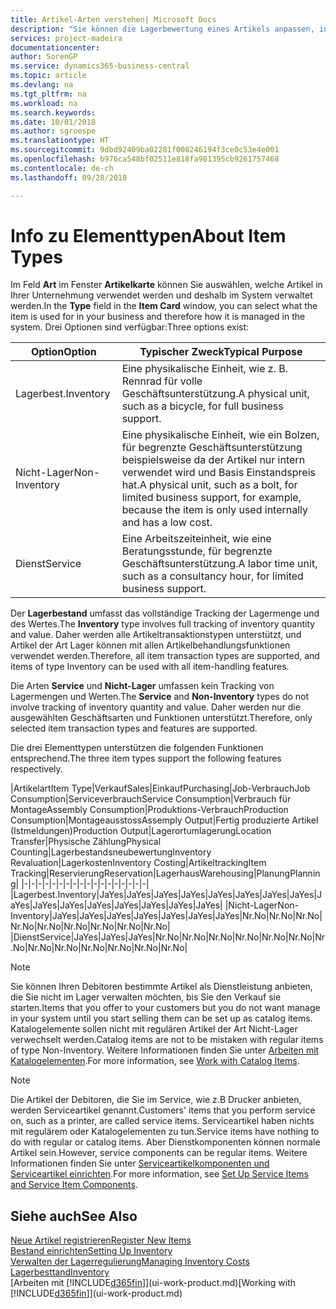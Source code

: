```yaml
---
title: Artikel-Arten verstehen| Microsoft Docs
description: "Sie können die Lagerbewertung eines Artikels anpassen, indem Sie die FIFO. oder \" Standard \"oder Durchschnittskostenmethode anwenden, z. B. wenn Artikelkosten für Gründe, die keine Transaktionen betreffen, ändern."
services: project-madeira
documentationcenter: 
author: SorenGP
ms.service: dynamics365-business-central
ms.topic: article
ms.devlang: na
ms.tgt_pltfrm: na
ms.workload: na
ms.search.keywords: 
ms.date: 10/01/2018
ms.author: sgroespe
ms.translationtype: HT
ms.sourcegitcommit: 9dbd92409ba02281f008246194f3ce0c53e4e001
ms.openlocfilehash: b976ca548bf02511e818fa981395cb9261757468
ms.contentlocale: de-ch
ms.lasthandoff: 09/28/2018

---
```

# <a name="about-item-types"></a><span data-ttu-id="eae05-103">Info zu Elementtypen</span><span class="sxs-lookup"><span data-stu-id="eae05-103">About Item Types</span></span>
<span data-ttu-id="eae05-104">Im Feld **Art** im Fenster **Artikelkarte** können Sie auswählen, welche Artikel in Ihrer Unternehmung verwendet werden und deshalb im System verwaltet werden.</span><span class="sxs-lookup"><span data-stu-id="eae05-104">In the **Type** field in the **Item Card** window, you can select what the item is used for in your business and therefore how it is managed in the system.</span></span> <span data-ttu-id="eae05-105">Drei Optionen sind verfügbar:</span><span class="sxs-lookup"><span data-stu-id="eae05-105">Three options exist:</span></span>

|<span data-ttu-id="eae05-106">Option</span><span class="sxs-lookup"><span data-stu-id="eae05-106">Option</span></span>|<span data-ttu-id="eae05-107">Typischer Zweck</span><span class="sxs-lookup"><span data-stu-id="eae05-107">Typical Purpose</span></span>|
|------|-----------|
|<span data-ttu-id="eae05-108">Lagerbest.</span><span class="sxs-lookup"><span data-stu-id="eae05-108">Inventory</span></span>|<span data-ttu-id="eae05-109">Eine physikalische Einheit, wie z. B. Rennrad für volle Geschäftsunterstützung.</span><span class="sxs-lookup"><span data-stu-id="eae05-109">A physical unit, such as a bicycle, for full business support.</span></span>|
|<span data-ttu-id="eae05-110">Nicht-Lager</span><span class="sxs-lookup"><span data-stu-id="eae05-110">Non-Inventory</span></span>|<span data-ttu-id="eae05-111">Eine physikalische Einheit, wie ein Bolzen, für begrenzte Geschäftsunterstützung beispielsweise da der Artikel nur intern verwendet wird und Basis Einstandspreis hat.</span><span class="sxs-lookup"><span data-stu-id="eae05-111">A physical unit, such as a bolt, for limited business support, for example, because the item is only used internally and has a low cost.</span></span>|
|<span data-ttu-id="eae05-112">Dienst</span><span class="sxs-lookup"><span data-stu-id="eae05-112">Service</span></span>|<span data-ttu-id="eae05-113">Eine Arbeitszeiteinheit, wie eine Beratungsstunde, für begrenzte Geschäftsunterstützung.</span><span class="sxs-lookup"><span data-stu-id="eae05-113">A labor time unit, such as a consultancy hour, for limited business support.</span></span>|

<span data-ttu-id="eae05-114">Der **Lagerbestand** umfasst das vollständige Tracking der Lagermenge und des Wertes.</span><span class="sxs-lookup"><span data-stu-id="eae05-114">The **Inventory** type involves full tracking of inventory quantity and value.</span></span> <span data-ttu-id="eae05-115">Daher werden alle Artikeltransaktionstypen unterstützt, und Artikel der Art Lager können mit allen Artikelbehandlungsfunktionen verwendet werden.</span><span class="sxs-lookup"><span data-stu-id="eae05-115">Therefore, all item transaction types are supported, and items of type Inventory can be used with all item-handling features.</span></span>

<span data-ttu-id="eae05-116">Die Arten **Service** und **Nicht-Lager** umfassen kein Tracking von Lagermengen und Werten.</span><span class="sxs-lookup"><span data-stu-id="eae05-116">The **Service** and **Non-Inventory** types do not involve tracking of inventory quantity and value.</span></span> <span data-ttu-id="eae05-117">Daher werden nur die ausgewählten Geschäftsarten und Funktionen unterstützt.</span><span class="sxs-lookup"><span data-stu-id="eae05-117">Therefore, only selected item transaction types and features are supported.</span></span>

<span data-ttu-id="eae05-118">Die drei Elementtypen unterstützen die folgenden Funktionen entsprechend.</span><span class="sxs-lookup"><span data-stu-id="eae05-118">The three item types support the following features respectively.</span></span>

|<span data-ttu-id="eae05-119">Artikelart</span><span class="sxs-lookup"><span data-stu-id="eae05-119">Item Type</span></span>|<span data-ttu-id="eae05-120">Verkauf</span><span class="sxs-lookup"><span data-stu-id="eae05-120">Sales</span></span>|<span data-ttu-id="eae05-121">Einkauf</span><span class="sxs-lookup"><span data-stu-id="eae05-121">Purchasing</span></span>|<span data-ttu-id="eae05-122">Job-Verbrauch</span><span class="sxs-lookup"><span data-stu-id="eae05-122">Job Consumption</span></span>|<span data-ttu-id="eae05-123">Serviceverbrauch</span><span class="sxs-lookup"><span data-stu-id="eae05-123">Service Consumption</span></span>|<span data-ttu-id="eae05-124">Verbrauch für Montage</span><span class="sxs-lookup"><span data-stu-id="eae05-124">Assembly Consumption</span></span>|<span data-ttu-id="eae05-125">Produktions-Verbrauch</span><span class="sxs-lookup"><span data-stu-id="eae05-125">Production Consumption</span></span>|<span data-ttu-id="eae05-126">Montageausstoss</span><span class="sxs-lookup"><span data-stu-id="eae05-126">Assemply Output</span></span>|<span data-ttu-id="eae05-127">Fertig produzierte Artikel (Istmeldungen)</span><span class="sxs-lookup"><span data-stu-id="eae05-127">Production Output</span></span>|<span data-ttu-id="eae05-128">Lagerortumlagerung</span><span class="sxs-lookup"><span data-stu-id="eae05-128">Location Transfer</span></span>|<span data-ttu-id="eae05-129">Physische Zählung</span><span class="sxs-lookup"><span data-stu-id="eae05-129">Physical Counting</span></span>|<span data-ttu-id="eae05-130">Lagerbestandsneubewertung</span><span class="sxs-lookup"><span data-stu-id="eae05-130">Inventory Revaluation</span></span>|<span data-ttu-id="eae05-131">Lagerkosten</span><span class="sxs-lookup"><span data-stu-id="eae05-131">Inventory Costing</span></span>|<span data-ttu-id="eae05-132">Artikeltracking</span><span class="sxs-lookup"><span data-stu-id="eae05-132">Item Tracking</span></span>|<span data-ttu-id="eae05-133">Reservierung</span><span class="sxs-lookup"><span data-stu-id="eae05-133">Reservation</span></span>|<span data-ttu-id="eae05-134">Lagerhaus</span><span class="sxs-lookup"><span data-stu-id="eae05-134">Warehousing</span></span>|<span data-ttu-id="eae05-135">Planung</span><span class="sxs-lookup"><span data-stu-id="eae05-135">Planning</span></span>|
|-|-|-|-|-|-|-|-|-|-|-|-|-|-|-|-|-|-|
|<span data-ttu-id="eae05-136">Lagerbest.</span><span class="sxs-lookup"><span data-stu-id="eae05-136">Inventory</span></span>|<span data-ttu-id="eae05-137">Ja</span><span class="sxs-lookup"><span data-stu-id="eae05-137">Yes</span></span>|<span data-ttu-id="eae05-138">Ja</span><span class="sxs-lookup"><span data-stu-id="eae05-138">Yes</span></span>|<span data-ttu-id="eae05-139">Ja</span><span class="sxs-lookup"><span data-stu-id="eae05-139">Yes</span></span>|<span data-ttu-id="eae05-140">Ja</span><span class="sxs-lookup"><span data-stu-id="eae05-140">Yes</span></span>|<span data-ttu-id="eae05-141">Ja</span><span class="sxs-lookup"><span data-stu-id="eae05-141">Yes</span></span>|<span data-ttu-id="eae05-142">Ja</span><span class="sxs-lookup"><span data-stu-id="eae05-142">Yes</span></span>|<span data-ttu-id="eae05-143">Ja</span><span class="sxs-lookup"><span data-stu-id="eae05-143">Yes</span></span>|<span data-ttu-id="eae05-144">Ja</span><span class="sxs-lookup"><span data-stu-id="eae05-144">Yes</span></span>|<span data-ttu-id="eae05-145">Ja</span><span class="sxs-lookup"><span data-stu-id="eae05-145">Yes</span></span>|<span data-ttu-id="eae05-146">Ja</span><span class="sxs-lookup"><span data-stu-id="eae05-146">Yes</span></span>|<span data-ttu-id="eae05-147">Ja</span><span class="sxs-lookup"><span data-stu-id="eae05-147">Yes</span></span>|<span data-ttu-id="eae05-148">Ja</span><span class="sxs-lookup"><span data-stu-id="eae05-148">Yes</span></span>|<span data-ttu-id="eae05-149">Ja</span><span class="sxs-lookup"><span data-stu-id="eae05-149">Yes</span></span>|<span data-ttu-id="eae05-150">Ja</span><span class="sxs-lookup"><span data-stu-id="eae05-150">Yes</span></span>|<span data-ttu-id="eae05-151">Ja</span><span class="sxs-lookup"><span data-stu-id="eae05-151">Yes</span></span>|<span data-ttu-id="eae05-152">Ja</span><span class="sxs-lookup"><span data-stu-id="eae05-152">Yes</span></span>|
|<span data-ttu-id="eae05-153">Nicht-Lager</span><span class="sxs-lookup"><span data-stu-id="eae05-153">Non-Inventory</span></span>|<span data-ttu-id="eae05-154">Ja</span><span class="sxs-lookup"><span data-stu-id="eae05-154">Yes</span></span>|<span data-ttu-id="eae05-155">Ja</span><span class="sxs-lookup"><span data-stu-id="eae05-155">Yes</span></span>|<span data-ttu-id="eae05-156">Ja</span><span class="sxs-lookup"><span data-stu-id="eae05-156">Yes</span></span>|<span data-ttu-id="eae05-157">Ja</span><span class="sxs-lookup"><span data-stu-id="eae05-157">Yes</span></span>|<span data-ttu-id="eae05-158">Ja</span><span class="sxs-lookup"><span data-stu-id="eae05-158">Yes</span></span>|<span data-ttu-id="eae05-159">Ja</span><span class="sxs-lookup"><span data-stu-id="eae05-159">Yes</span></span>|<span data-ttu-id="eae05-160">Ja</span><span class="sxs-lookup"><span data-stu-id="eae05-160">Yes</span></span>|<span data-ttu-id="eae05-161">Nr.</span><span class="sxs-lookup"><span data-stu-id="eae05-161">No</span></span>|<span data-ttu-id="eae05-162">Nr.</span><span class="sxs-lookup"><span data-stu-id="eae05-162">No</span></span>|<span data-ttu-id="eae05-163">Nr.</span><span class="sxs-lookup"><span data-stu-id="eae05-163">No</span></span>|<span data-ttu-id="eae05-164">Nr.</span><span class="sxs-lookup"><span data-stu-id="eae05-164">No</span></span>|<span data-ttu-id="eae05-165">Nr.</span><span class="sxs-lookup"><span data-stu-id="eae05-165">No</span></span>|<span data-ttu-id="eae05-166">Nr.</span><span class="sxs-lookup"><span data-stu-id="eae05-166">No</span></span>|<span data-ttu-id="eae05-167">Nr.</span><span class="sxs-lookup"><span data-stu-id="eae05-167">No</span></span>|<span data-ttu-id="eae05-168">Nr.</span><span class="sxs-lookup"><span data-stu-id="eae05-168">No</span></span>|<span data-ttu-id="eae05-169">Nr.</span><span class="sxs-lookup"><span data-stu-id="eae05-169">No</span></span>|
|<span data-ttu-id="eae05-170">Dienst</span><span class="sxs-lookup"><span data-stu-id="eae05-170">Service</span></span>|<span data-ttu-id="eae05-171">Ja</span><span class="sxs-lookup"><span data-stu-id="eae05-171">Yes</span></span>|<span data-ttu-id="eae05-172">Ja</span><span class="sxs-lookup"><span data-stu-id="eae05-172">Yes</span></span>|<span data-ttu-id="eae05-173">Ja</span><span class="sxs-lookup"><span data-stu-id="eae05-173">Yes</span></span>|<span data-ttu-id="eae05-174">Nr.</span><span class="sxs-lookup"><span data-stu-id="eae05-174">No</span></span>|<span data-ttu-id="eae05-175">Nr.</span><span class="sxs-lookup"><span data-stu-id="eae05-175">No</span></span>|<span data-ttu-id="eae05-176">Nr.</span><span class="sxs-lookup"><span data-stu-id="eae05-176">No</span></span>|<span data-ttu-id="eae05-177">Nr.</span><span class="sxs-lookup"><span data-stu-id="eae05-177">No</span></span>|<span data-ttu-id="eae05-178">Nr.</span><span class="sxs-lookup"><span data-stu-id="eae05-178">No</span></span>|<span data-ttu-id="eae05-179">Nr.</span><span class="sxs-lookup"><span data-stu-id="eae05-179">No</span></span>|<span data-ttu-id="eae05-180">Nr.</span><span class="sxs-lookup"><span data-stu-id="eae05-180">No</span></span>|<span data-ttu-id="eae05-181">Nr.</span><span class="sxs-lookup"><span data-stu-id="eae05-181">No</span></span>|<span data-ttu-id="eae05-182">Nr.</span><span class="sxs-lookup"><span data-stu-id="eae05-182">No</span></span>|<span data-ttu-id="eae05-183">Nr.</span><span class="sxs-lookup"><span data-stu-id="eae05-183">No</span></span>|<span data-ttu-id="eae05-184">Nr.</span><span class="sxs-lookup"><span data-stu-id="eae05-184">No</span></span>|<span data-ttu-id="eae05-185">Nr.</span><span class="sxs-lookup"><span data-stu-id="eae05-185">No</span></span>|<span data-ttu-id="eae05-186">Nr.</span><span class="sxs-lookup"><span data-stu-id="eae05-186">No</span></span>|

> [!NOTE]
> <span data-ttu-id="eae05-187">Sie können Ihren Debitoren bestimmte Artikel als Dienstleistung anbieten, die Sie nicht im Lager verwalten möchten, bis Sie den Verkauf sie starten.</span><span class="sxs-lookup"><span data-stu-id="eae05-187">Items that you offer to your customers but you do not want manage in your system until you start selling them can be set up as catalog items.</span></span> <span data-ttu-id="eae05-188">Katalogelemente sollen nicht mit regulären Artikel der Art Nicht-Lager verwechselt werden.</span><span class="sxs-lookup"><span data-stu-id="eae05-188">Catalog items are not to be mistaken with regular items of type Non-Inventory.</span></span> <span data-ttu-id="eae05-189">Weitere Informationen finden Sie unter [Arbeiten mit Katalogelementen](inventory-how-work-nonstock-items.md).</span><span class="sxs-lookup"><span data-stu-id="eae05-189">For more information, see [Work with Catalog Items](inventory-how-work-nonstock-items.md).</span></span>

> [!NOTE]
> <span data-ttu-id="eae05-190">Die Artikel der Debitoren, die Sie im Service, wie z.B Drucker anbieten, werden Serviceartikel genannt.</span><span class="sxs-lookup"><span data-stu-id="eae05-190">Customers' items that you perform service on, such as a printer, are called service items.</span></span> <span data-ttu-id="eae05-191">Serviceartikel haben nichts mit regulärem oder Katalogelementen zu tun.</span><span class="sxs-lookup"><span data-stu-id="eae05-191">Service items have nothing to do with regular or catalog items.</span></span> <span data-ttu-id="eae05-192">Aber Dienstkomponenten können normale Artikel sein.</span><span class="sxs-lookup"><span data-stu-id="eae05-192">However, service components can be regular items.</span></span> <span data-ttu-id="eae05-193">Weitere Informationen finden Sie unter [Serviceartikelkomponenten und Serviceartikel einrichten](service-how-setup-service-items.md).</span><span class="sxs-lookup"><span data-stu-id="eae05-193">For more information, see [Set Up Service Items and Service Item Components](service-how-setup-service-items.md).</span></span>

## <a name="see-also"></a><span data-ttu-id="eae05-194">Siehe auch</span><span class="sxs-lookup"><span data-stu-id="eae05-194">See Also</span></span>
[<span data-ttu-id="eae05-195">Neue Artikel registrieren</span><span class="sxs-lookup"><span data-stu-id="eae05-195">Register New Items</span></span>](inventory-how-register-new-items.md)  
[<span data-ttu-id="eae05-196">Bestand einrichten</span><span class="sxs-lookup"><span data-stu-id="eae05-196">Setting Up Inventory</span></span>](inventory-setup-inventory.md)  
[<span data-ttu-id="eae05-197">Verwalten der Lagerregulierung</span><span class="sxs-lookup"><span data-stu-id="eae05-197">Managing Inventory Costs</span></span>](finance-manage-inventory-costs.md)  
[<span data-ttu-id="eae05-198">Lagerbesttand</span><span class="sxs-lookup"><span data-stu-id="eae05-198">Inventory</span></span>](inventory-manage-inventory.md)  
<span data-ttu-id="eae05-199">[Arbeiten mit [!INCLUDE[d365fin](includes/d365fin_md.md)]](ui-work-product.md)</span><span class="sxs-lookup"><span data-stu-id="eae05-199">[Working with [!INCLUDE[d365fin](includes/d365fin_md.md)]](ui-work-product.md)</span></span>

